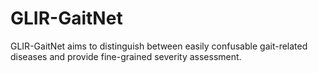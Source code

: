 # GLIR-GaitNet
GLIR-GaitNet aims to distinguish between easily confusable gait-related diseases and provide fine-grained severity assessment.
